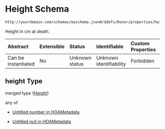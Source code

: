 # Height Schema

```txt
http://yourdomain.com/schemas/myschema.json#/$defs/Donor/properties/height
```

Height in cm at death.

| Abstract            | Extensible | Status         | Identifiable            | Custom Properties | Additional Properties | Access Restrictions | Defined In                                                                   |
| :------------------ | :--------- | :------------- | :---------------------- | :---------------- | :-------------------- | :------------------ | :--------------------------------------------------------------------------- |
| Can be instantiated | No         | Unknown status | Unknown identifiability | Forbidden         | Allowed               | none                | [metadata-schema.json\*](../out/metadata-schema.json "open original schema") |

## height Type

merged type ([Height](metadata-schema-defs-donor-properties-height.md))

any of

- [Untitled number in HOAMetadata](metadata-schema-defs-donor-properties-height-anyof-0.md "check type definition")

- [Untitled null in HOAMetadata](metadata-schema-defs-donor-properties-height-anyof-1.md "check type definition")
